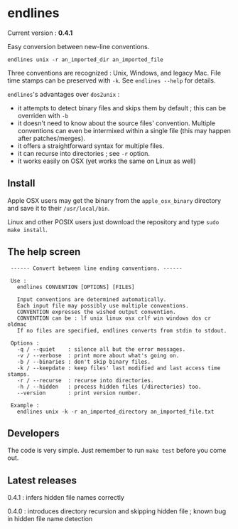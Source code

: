 endlines
========

Current version : **0.4.1**

Easy conversion between new-line conventions.

    endlines unix -r an_imported_dir an_imported_file

Three conventions are recognized : Unix, Windows, and legacy Mac. File time stamps can be preserved with `-k`. See `endlines --help` for details.

`endlines`'s advantages over `dos2unix` : 
- it attempts to detect binary files and skips them by default ; this can be overriden with `-b`
- it doesn't need to know about the source files' convention. Multiple conventions can even be intermixed within a single file (this may happen after patches/merges).
- it offers a straightforward syntax for multiple files.
- it can recurse into directories ; see `-r` option.
- it works easily on OSX (yet works the same on Linux as well) 



Install
-------

Apple OSX users may get the binary from the `apple_osx_binary` directory and save it to their `/usr/local/bin`.

Linux and other POSIX users just download the repository and type `sudo make install`. 



The help screen
---------------

     ------ Convert between line ending conventions. ------
    
     Use :
       endlines CONVENTION [OPTIONS] [FILES]
    
       Input conventions are determined automatically.
       Each input file may possibly use multiple conventions. 
       CONVENTION expresses the wished output convention.
       CONVENTION can be : lf unix linux osx crlf win windows dos cr oldmac 
       If no files are specified, endlines converts from stdin to stdout.
    
     Options :
       -q / --quiet    : silence all but the error messages.
       -v / --verbose  : print more about what's going on.
       -b / --binaries : don't skip binary files.
       -k / --keepdate : keep files' last modified and last access time stamps.
       -r / --recurse  : recurse into directories.
       -h / --hidden   : process hidden files (/directories) too.
       --version       : print version number.
    
     Example :
       endlines unix -k -r an_imported_directory an_imported_file.txt

Developers
----------

The code is very simple. Just remember to run `make test` before you come out.


Latest releases
---------------
0.4.1 : infers hidden file names correctly

0.4.0 : introduces directory recursion and skipping hidden file ; known bug in hidden file name detection
